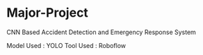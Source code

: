 
# Major-Project

CNN Based Accident Detection and Emergency Response System

Model Used : YOLO
Tool Used : Roboflow

